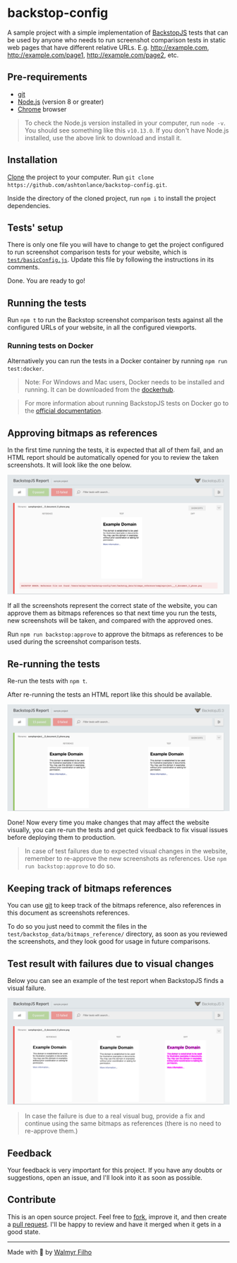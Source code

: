 # backstop-config

A sample project with a simple implementation of [BackstopJS](https://github.com/garris/BackstopJS) tests that can be used by anyone who needs to run screenshot comparison tests in static web pages that have different relative URLs. E.g. http://example.com, http://example.com/page1, http://example.com/page2, etc.

## Pre-requirements

- [git](https://git-scm.com/downloads)
- [Node.js](https://nodejs.org/) (version 8 or greater)
- [Chrome](https://www.google.com/chrome/) browser

> To check the Node.js version installed in your computer, run `node -v`. You should see something like this `v10.13.0`. If you don't have Node.js installed, use the above link to download and install it.

## Installation

[Clone](https://help.github.com/articles/cloning-a-repository/) the project to your computer. Run `git clone https://github.com/ashtonlance/backstop-config.git`.

Inside the directory of the cloned project, run `npm i` to install the project dependencies.

## Tests' setup

There is only one file you will have to change to get the project configured to run screenshot comparison tests for your website, which is [`test/basicConfig.js`](./test/basicConfig.js). Update this file by following the instructions in its comments.

Done. You are ready to go!

## Running the tests

Run `npm t` to run the Backstop screenshot comparison tests against all the configured URLs of your website, in all the configured viewports.

### Running tests on Docker

Alternatively you can run the tests in a Docker container by running `npm run test:docker`.

> Note: For Windows and Mac users, Docker needs to be installed and running. It can be downloaded from the [dockerhub](https://hub.docker.com).

> For more information about running BackstopJS tests on Docker go to the [official documentation](https://github.com/garris/BackstopJS#using-docker-for-testing-across-different-environments).

## Approving bitmaps as references

In the first time running the tests, it is expected that all of them fail, and an HTML report should be automatically opened for you to review the taken screenshots. It will look like the one below.

![BackstopJS html report - first time tests execution](./assets/backstop-config-first-report.png)

If all the screenshots represent the correct state of the website, you can approve them as bitmaps references so that next time you run the tests, new screenshots will be taken, and compared with the approved ones.

Run `npm run backstop:approve` to approve the bitmaps as references to be used during the screenshot comparison tests.

## Re-running the tests

Re-run the tests with `npm t`.

After re-running the tests an HTML report like this should be available.

![BackstopJS html report](./assets/backstopjs-report.png)

Done! Now every time you make changes that may affect the website visually, you can re-run the tests and get quick feedback to fix visual issues before deploying them to production.

> In case of test failures due to expected visual changes in the website, remember to re-approve the new screenshots as references. Use `npm run backstop:approve` to do so.

## Keeping track of bitmaps references

You can use [git](https://git-scm.com/downloads) to keep track of the bitmaps reference, also references in this document as screenshots references.

To do so you just need to commit the files in the `test/backstop_data/bitmaps_reference/` directory, as soon as you reviewed the screenshots, and they look good for usage in future comparisons.

## Test result with failures due to visual changes

Below you can see an example of the test report when BackstopJS finds a visual failure.

![BackstopJS html report with failure](./assets/backstopjs-report-failure-diff.png)

> In case the failure is due to a real visual bug, provide a fix and continue using the same bitmaps as references (there is no need to re-approve them.)

## Feedback

Your feedback is very important for this project. If you have any doubts or suggestions, open an issue, and I'll look into it as soon as possible.

## Contribute

This is an open source project. Feel free to [fork](https://help.github.com/articles/fork-a-repo/), improve it, and then create a [pull request](https://help.github.com/articles/about-pull-requests/). I'll be happy to review and have it merged when it gets in a good state.

___

Made with 💚 by [Walmyr Filho](http://walmyr-filho.com)
